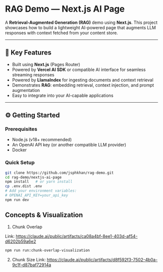 # RAG Demo — Next.js AI Page

A **Retrieval-Augmented Generation (RAG)** demo using **Next.js**. This project showcases how to build a lightweight AI-powered page that augments LLM responses with context fetched from your content store.

---

## 🚀 Key Features

- Built using **Next.js** (Pages Router)
- Powered by **Vercel AI SDK** or compatible AI interface for seamless streaming responses
- Powered by **LlamaIndex** for ingesting documents and context retrieval
- Demonstrates **RAG**: embedding retrieval, context injection, and prompt augmentation
- Easy to integrate into your AI-capable applications

---

## ⚙️ Getting Started

### Prerequisites

- Node.js (v18+ recommended)
- An OpenAI API key (or another compatible LLM provider)
- Docker

### Quick Setup

```bash
git clone https://github.com/jsphkhan/rag-demo.git
cd rag-demo/nextjs-ai-page
npm install   # or yarn install
cp .env.dist .env
# Add your environment variables:
# OPENAI_API_KEY=your_api_key
npm run dev
```



## Concepts & Visualization
1. Chunk Overlap

Link: https://claude.ai/public/artifacts/ca08a4bf-8ee1-403d-af54-d6202b59a6e2

```bash
npm run run:chunk-overlap-visualization
```

2. Chunk Size
Link: https://claude.ai/public/artifacts/d8f592f3-7502-4b0a-9c1f-d87baf72914a
```bash
```
